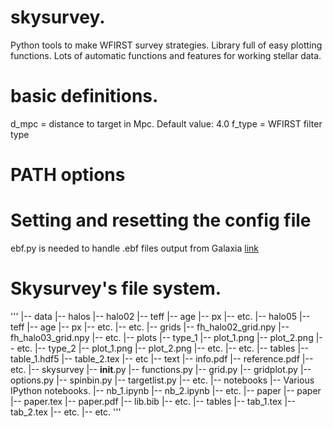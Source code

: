 # skysurvey.
Python tools to make WFIRST survey strategies.  Library full of easy plotting functions.  Lots of automatic functions and features for working stellar data.

# basic definitions.

d_mpc = distance to target in Mpc. Default value: 4.0
f_type = WFIRST filter type

# PATH options

# Setting and resetting the config file


ebf.py is needed to handle .ebf files output from Galaxia [link](http://galaxia.sourceforge.net/Galaxia3pub.html)
# Skysurvey's file system.
'''
|-- data
    |-- halos
        |-- halo02
            |--  teff
            |--  age
            |--  px
            |--  etc.
        |-- halo05
            |--  teff
            |--  age
            |--  px
            |--  etc.
        |-- etc.
    |-- grids
        |-- fh_halo02_grid.npy
        |-- fh_halo03_grid.npy
        |-- etc.
    |-- plots
        |-- type_1
            |-- plot_1.png
            |-- plot_2.png
            |-- etc.
        |-- type_2
            |-- plot_1.png
            |-- plot_2.png
            |-- etc.
        |-- etc.
    |-- tables
        |-- table_1.hdf5
        |-- table_2.tex
        |-- etc
    |-- text
        |-- info.pdf
        |-- reference.pdf
    |-- etc.
|-- skysurvey
    |-- __init__.py
    |-- functions.py
    |-- grid.py
    |-- gridplot.py
    |-- options.py
    |-- spinbin.py
    |-- targetlist.py
    |-- etc.
|-- notebooks
    |-- Various IPython notebooks.
    |-- nb_1.ipynb
    |-- nb_2.ipynb
    |-- etc.
|-- paper
    |-- paper
        |-- paper.tex
        |-- paper.pdf
        |-- lib.bib
        |-- etc.
    |-- tables
        |-- tab_1.tex
        |-- tab_2.tex
        |-- etc.
    |-- etc.
'''
